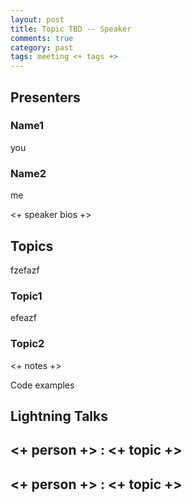 ```yaml
---
layout: post
title: Topic TBD -- Speaker
comments: true
category: past
tags: meeting <+ tags +>
---
```


## Presenters
### Name1
you
### Name2
me

<+ speaker bios +> 

## Topics
fzefazf
### Topic1
efeazf
### Topic2

<+ notes +>

Code examples 

## Lightning Talks 

## <+ person +> : <+ topic +>

## <+ person +> : <+ topic +>
